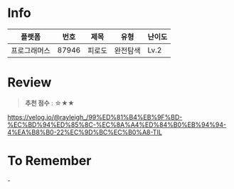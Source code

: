 # Info
|플랫폼|번호|제목|유형|난이도|
|----|----|----|----|----|
|프로그래머스|87946|피로도|완전탐색|Lv.2|

# Review
> **추천 점수** : ☆★★

https://velog.io/@rayleigh_/99%ED%81%B4%EB%9F%BD-%EC%BD%94%ED%85%8C-%EC%8A%A4%ED%84%B0%EB%94%94-4%EA%B8%B0-22%EC%9D%BC%EC%B0%A8-TIL

# To Remember
\-